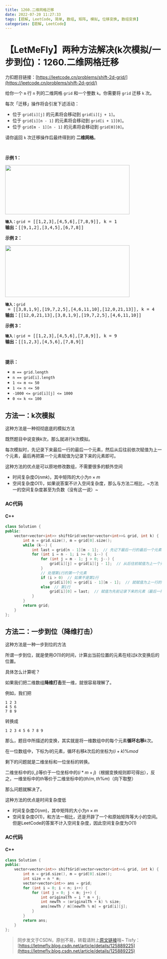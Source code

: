 ```yaml
---
title: 1260.二维网格迁移
date: 2022-07-20 11:27:33
tags: [题解, LeetCode, 简单, 数组, 矩阵, 模拟, 位移变换, 数组变换]
categories: [题解, LeetCode]
---
```


# 【LetMeFly】两种方法解决(k次模拟/一步到位)：1260.二维网格迁移

力扣题目链接：[https://leetcode.cn/problems/shift-2d-grid/](https://leetcode.cn/problems/shift-2d-grid/)

<p>给你一个 <code>m</code> 行 <code>n</code> 列的二维网格 <code>grid</code> 和一个整数 <code>k</code>。你需要将 <code>grid</code> 迁移 <code>k</code> 次。</p>

<p>每次「迁移」操作将会引发下述活动：</p>

<ul>
	<li>位于 <code>grid[i][j]</code> 的元素将会移动到 <code>grid[i][j + 1]</code>。</li>
	<li>位于 <code>grid[i][n - 1]</code> 的元素将会移动到 <code>grid[i + 1][0]</code>。</li>
	<li>位于 <code>grid[m - 1][n - 1]</code> 的元素将会移动到 <code>grid[0][0]</code>。</li>
</ul>

<p>请你返回 <code>k</code> 次迁移操作后最终得到的 <strong>二维网格</strong>。</p>

<p> </p>

<p><strong>示例 1：</strong></p>

<p><img alt="" src="https://assets.leetcode-cn.com/aliyun-lc-upload/uploads/2019/11/16/e1-1.png" style="height: 158px; width: 400px;" /></p>

<pre>
<code><strong>输入：</strong>grid</code> = [[1,2,3],[4,5,6],[7,8,9]], k = 1
<strong>输出：</strong>[[9,1,2],[3,4,5],[6,7,8]]
</pre>

<p><strong>示例 2：</strong></p>

<p><img alt="" src="https://assets.leetcode-cn.com/aliyun-lc-upload/uploads/2019/11/16/e2-1.png" style="height: 166px; width: 400px;" /></p>

<pre>
<code><strong>输入：</strong>grid</code> = [[3,8,1,9],[19,7,2,5],[4,6,11,10],[12,0,21,13]], k = 4
<strong>输出：</strong>[[12,0,21,13],[3,8,1,9],[19,7,2,5],[4,6,11,10]]
</pre>

<p><strong>示例 3：</strong></p>

<pre>
<code><strong>输入：</strong>grid</code> = [[1,2,3],[4,5,6],[7,8,9]], k = 9
<strong>输出：</strong>[[1,2,3],[4,5,6],[7,8,9]]
</pre>

<p> </p>

<p><strong>提示：</strong></p>

<ul>
	<li><code>m == grid.length</code></li>
	<li><code>n == grid[i].length</code></li>
	<li><code>1 <= m <= 50</code></li>
	<li><code>1 <= n <= 50</code></li>
	<li><code>-1000 <= grid[i][j] <= 1000</code></li>
	<li><code>0 <= k <= 100</code></li>
</ul>


    
## 方法一：k次模拟

这种方法是一种彻彻底底的模拟方法

既然题目中说变换$k$次，那么就进行$k$次模拟。

每次模拟时，先记录下来最后一行的最后一个元素，然后从后往前依次赋值为上一个元素，最后再把第一个元素赋值为记录下来的元素即可。

这种方法的优点是可以原地修改数组，不需要很多的额外空间

+ 时间复杂度$O(nmk)$，其中矩阵的大小为$n\times m$
+ 空间复杂度$O(1)$，如果说答案不计入空间复杂度，那么与方法二相比，~方法一的空间复杂度甚至为负数（没有这一说）~

### AC代码

#### C++

```cpp
class Solution {
public:
    vector<vector<int>> shiftGrid(vector<vector<int>>& grid, int k) {
        int n = grid.size(), m = grid[0].size();
        while (k--) {
            int last = grid[n - 1][m - 1];  // 先记下最后一行的最后一个元素
            for (int i = n - 1; i >= 0; i--) {
                for (int j = m - 1; j > 0; j--) {
                    grid[i][j] = grid[i][j - 1];  // 从后往前赋值为上一个元素
                }
				// 处理第i行的第一个元素
                if (i > 0)  // 如果不是第1行
                    grid[i][0] = grid[i - 1][m - 1];  // 就赋值为上一行的最后一个元素
                else  // 第1行
                    grid[i][0] = last;  // 赋值为先前记录下来的元素（最后一行最后一个）
            }
        }
        return grid;
    }
};
```

## 方法二：一步到位（降维打击）

这种方法是一种一步到位的方法

所谓一步到位，就是使用$O(1)$的时间，计算出当前位置的元素在经过$k$次变换后的位置。

具体怎么计算呢？

如果我们把二维数组**降维打击**至一维，就很容易理解了。

例如，我们把

```
1 2 3
4 5 6
7 8 9
```

转换成

```
1 2 3 4 5 6 7 8 9
```

那么，题目中所描述的变换，其实就是将一维数组中的每个元素**循环右移**$k$次。

在一位数组中，下标为$i$的元素，循环右移$k$次后的坐标为$(i+k) \% mod$

剩下的问题就是二维坐标和一位坐标的转换。

二维坐标中的$(i,j)$等价于一位坐标中的$(i*m+j)$（根据变换规则即可得出），反之，一维坐标中的$th$等价于二维坐标中的$(th/m, th\%m)$（向下取整）

那么问题就解决了。

这种方法的优点是时间复杂度低

+ 时间复杂度$O(nm)$，其中矩阵的大小为$n\times m$
+ 空间复杂度$O(1)$，和方法一相比，还是开辟了一个和原始矩阵等大小的空间。但是LeetCode的答案不计入空间复杂度，因此空间复杂度为$O(1)$

### AC代码

#### C++

```cpp
class Solution {
public:
    vector<vector<int>> shiftGrid(vector<vector<int>>& grid, int k) {
        int n = grid.size(), m = grid[0].size();
        int size = n * m;
        vector<vector<int>> ans = grid;
        for (int i = 0; i < n; i++) {
            for (int j = 0; j < m; j++) {
                int originalTh = i * m + j;
                int newTh = (originalTh + k) % size;
                ans[newTh / m][newTh % m] = grid[i][j];
            }
        }
        return ans;
    }
};
```

> 同步发文于CSDN，原创不易，转载请附上[原文链接](https://blog.letmefly.xyz/2022/07/20/LeetCode%201260.%E4%BA%8C%E7%BB%B4%E7%BD%91%E6%A0%BC%E8%BF%81%E7%A7%BB/)哦~
> Tisfy：[https://letmefly.blog.csdn.net/article/details/125889225](https://letmefly.blog.csdn.net/article/details/125889225)
